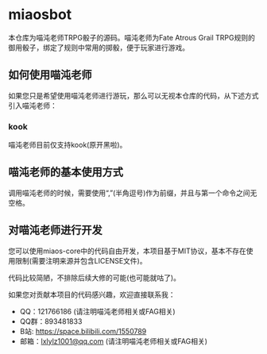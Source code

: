 # miaosbot

本仓库为喵沌老师TRPG骰子的源码。喵沌老师为Fate Atrous Grail TRPG规则的御用骰子，绑定了规则中常用的掷骰，便于玩家进行游戏。

## 如何使用喵沌老师

如果您只是希望使用喵沌老师进行游玩，那么可以无视本仓库的代码，从下述方式引入喵沌老师：

### kook

喵沌老师目前仅支持kook(原开黑啦)。

## 喵沌老师的基本使用方式

调用喵沌老师的时候，需要使用“,”(半角逗号)作为前缀，并且与第一个命令之间无空格。

## 对喵沌老师进行开发

您可以使用miaos-core中的代码自由开发，本项目基于MIT协议，基本不存在使用限制(需要注明来源并包含LICENSE文件)。

代码比较简陋，不排除后续大修的可能(也可能就咕了)。

如果您对贡献本项目的代码感兴趣，欢迎直接联系我：

- QQ：121766186 (请注明喵沌老师相关或FAG相关)
- QQ群：893481833
- B站: https://space.bilibili.com/1550789
- 邮箱：lxlylz1001@qq.com (请注明喵沌老师相关或FAG相关)
